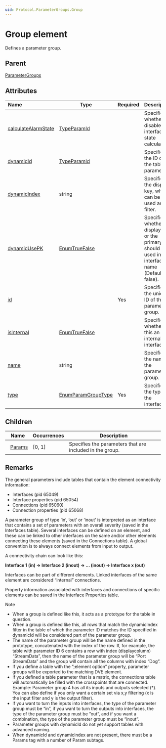 ```yaml
---
uid: Protocol.ParameterGroups.Group
---
```


# Group element

Defines a parameter group.

## Parent

[ParameterGroups](xref:Protocol.ParameterGroups)

## Attributes

|Name&nbsp;&nbsp;&nbsp;&nbsp;&nbsp;&nbsp;&nbsp;&nbsp;&nbsp;&nbsp;&nbsp;&nbsp;&nbsp;&nbsp;&nbsp;&nbsp;&nbsp;&nbsp;&nbsp;&nbsp;&nbsp;&nbsp;&nbsp;&nbsp;|Type|Required|Description|
|--- |--- |--- |--- |
|[calculateAlarmState](xref:Protocol.ParameterGroups.Group-calculateAlarmState)|[TypeParamId](xref:Protocol-EnumTrueFalse)||Specifies whether to disable the interface state calculation.|
|[dynamicId](xref:Protocol.ParameterGroups.Group-dynamicId)|[TypeParamId](xref:Protocol-TypeParamId)||Specifies the ID of the table parameter.|
|[dynamicIndex](xref:Protocol.ParameterGroups.Group-dynamicIndex)|string||Specifies the display key, which can be used as a filter.|
|[dynamicUsePK](xref:Protocol.ParameterGroups.Group-dynamicUsePK)|[EnumTrueFalse](xref:Protocol-EnumTrueFalse)||Specifies whether the display key or the primary key should be used in the interface name (Default: false).|
|[id](xref:Protocol.ParameterGroups.Group-id)||Yes|Specifies the unique ID of the parameter group.|
|[isInternal](xref:Protocol.ParameterGroups.Group-isInternal)|[EnumTrueFalse](xref:Protocol-EnumTrueFalse)||Specifies whether this an internal interface.|
|[name](xref:Protocol.ParameterGroups.Group-name)|string||Specifies the name of the parameter group.|
|[type](xref:Protocol.ParameterGroups.Group-type)|[EnumParamGroupType](xref:Protocol-EnumParamGroupType)|Yes|Specifies the type of the interface.|

## Children

|Name|Occurrences|Description|
|--- |--- |--- |
|&nbsp;&nbsp;[Params](xref:Protocol.ParameterGroups.Group.Params)|[0, 1]|Specifies the parameters that are included in the group.|

## Remarks

The general parameters include tables that contain the element connectivity information:

- Interfaces (pid 65049)
- Interface properties (pid 65054)
- Connections (pid 65060)
- Connection properties (pid 65068)

A parameter group of type ‘in’, ‘out’ or ‘inout’ is interpreted as an interface that contains a set of parameters with an overall severity (saved in the Interfaces table). Several interfaces can be defined on an element, and these can be linked to other interfaces on the same and/or other elements connecting these elements (saved in the Connections table). A global convention is to always connect elements from input to output.

A connectivity chain can look like this:

**Interface 1 (in) -> Interface 2 (inout) -> ... (inout) -> Interface x (out)**

Interfaces can be part of different elements. Linked interfaces of the same element are considered “internal” connections.

Property information associated with interfaces and connections of specific elements can be saved in the Interface Properties table.

> [!NOTE]
>
> - When a group is defined like this, it acts as a prototype for the table in question.
> - When a group is defined like this, all rows that match the dynamicIndex filter in the table of which the parameter ID matches the ID specified in dynamicId will be considered part of the parameter group.
> - The name of the parameter group will be the name defined in the prototype, concatenated with the index of the row. If, for example, the table with parameter ID 6 contains a row with index (displaycolumn) “StreamData”, then the name of the parameter group will be “Port StreamData” and the group will contain all the columns with index “Dog”.
> - If you define a table with the ”;element option” property, parameter groups will be exported to the matching DVE element.
> - If you defined a table parameter that is a matrix, the connections table will automatically be filled with the crosspoints that are connected. Example: Parameter group 4 has all its inputs and outputs selected (*). You can also define if you only want a certain set via x,y filtering (x is the input filter and y is the output filter).
> - If you want to turn the inputs into interfaces, the type of the parameter group must be “in”, if you want to turn the outputs into interfaces, the type of the parameter group must be “out”, and if you want a combination, the type of the parameter group must be “inout”.
> - Parameter groups with dynamicId do not yet support tables with advanced naming.
> - When dynamicId and dynamicIndex are not present, there must be a Params tag with a number of Param subtags.
